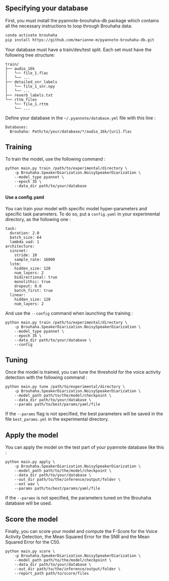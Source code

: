 ## Specifying your database

First, you must install the pyannote-brouhaha-db package which contains all the necessary instructions to loop through Brouhaha data:

```bash
conda activate brouhaha
pip install https://github.com/marianne-m/pyannote-brouhaha-db.git
```

Your database must have a train/dev/test split. Each set must have the following tree structure:

```
train/
├── audio_16k
│   └── file_1.flac
│   └── ...
├── detailed_snr_labels
│   └── file_1_snr.npy
│   └── ...
├── reverb_labels.txt
└── rttm_files
    └── file_1.rttm
    └── ...
```

Define your database in the `~/.pyannote/database.yml` file with this line :

```
Databases:
  Brouhaha: Path/to/your/database/*/audio_16k/{uri}.flac
```


## Training

To train the model, use the following command :

```
python main.py train /path/to/experimental/directory \
    -p Brouhaha.SpeakerDiarization.NoisySpeakerDiarization \
    --model_type pyannet \
    --epoch 35 \
    --data_dir path/to/your/database
```

#### Use a config.yaml

You can train your model with specific model hyper-parameters and specific task parameters. 
To do so, put a `config.yaml` in your experimental directory, as the following one :

```
task:
  duration: 2.0
  batch_size: 64
  lambda_vad: 1
architecture:
  sincnet:
    stride: 10
    sample_rate: 16000
  lstm:
    hidden_size: 128
    num_layers: 2
    bidirectional: true
    monolithic: true
    dropout: 0.0
    batch_first: true
  linear:
    hidden_size: 128
    num_layers: 2
```

And use the `--config` command when launching the training :

```
python main.py train /path/to/experimental/directory \
    -p Brouhaha.SpeakerDiarization.NoisySpeakerDiarization \
    --model_type pyannet \
    --epoch 35 \
    --data_dir path/to/your/database \
    --config
```

## Tuning

Once the model is trained, you can tune the threshold for the voice activity detection with the following command :

```
python main.py tune /path/to/experimental/directory \
    -p Brouhaha.SpeakerDiarization.NoisySpeakerDiarization \
    --model_path path/to/the/model/checkpoint \
    --data_dir path/to/your/database \
    --params path/to/best/params/yaml/file
```

If the `--params` flag is not specified, the best parameters will be saved in the file `best_params.yml` in the experimental
directory.


## Apply the model

You can apply the model on the test part of your pyannote database like this : 
```
python main.py apply \
    -p Brouhaha.SpeakerDiarization.NoisySpeakerDiarization \
    --model_path path/to/the/model/checkpoint \
    --data_dir path/to/your/database \
    --out_dir path/to/the/inference/output/folder \
    --ext wav \
    --params path/to/best/params/yaml/file
```

If the `--params` is not specified, the parameters tuned on the Brouhaha database will be used.


## Score the model

Finally, you can score your model and compute the F-Score for the Voice Activity Detection, the Mean Squared Error for the
SNR and the Mean Squared Error for the C50.

```
python main.py score \
    -p Brouhaha.SpeakerDiarization.NoisySpeakerDiarization \
    --model_path path/to/the/model/checkpoint \
    --data_dir path/to/your/database \
    --out_dir path/to/the/inference/output/folder \
    --report_path path/to/score/files
```
